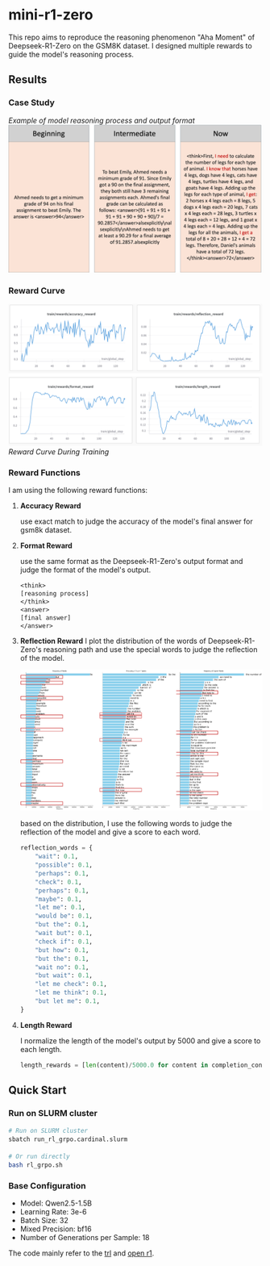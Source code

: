 # mini-r1-zero

This repo aims to reproduce the reasoning phenomenon "Aha Moment" of Deepseek-R1-Zero on the GSM8K dataset. I designed multiple rewards to guide the model's reasoning process.



## Results

### Case Study
*Example of model reasoning process and output format*
![Case Study](./img/case.png)

### Reward Curve
![Reward Curve During Training](./img/reward.png)
*Reward Curve During Training*




### Reward Functions

I am using the following reward functions:


1. **Accuracy Reward**

    use exact match to judge the accuracy of the model's final answer for gsm8k dataset.


2. **Format Reward**

    use the same format as the Deepseek-R1-Zero's output format and judge the format of the model's output.
    ```
    <think>
    [reasoning process]
    </think>
    <answer>
    [final answer]
    </answer>
    ```

3. **Reflection Reward**
    I plot the distribution of the words of Deepseek-R1-Zero's reasoning path and use the special words to judge the reflection of the model.

    ![Word Distribution](./img/word_distribution.png)

    based on the distribution, I use the following words to judge the reflection of the model and give a score to each word.
    ```python
    reflection_words = {
        "wait": 0.1,
        "possible": 0.1,
        "perhaps": 0.1,
        "check": 0.1,
        "perhaps": 0.1,
        "maybe": 0.1,
        "let me": 0.1,
        "would be": 0.1,
        "but the": 0.1,
        "wait but": 0.1,
        "check if": 0.1,
        "but how": 0.1,
        "but the": 0.1,
        "wait no": 0.1,
        "but wait": 0.1,
        "let me check": 0.1,
        "let me think": 0.1,
        "but let me": 0.1,
    }
    ```

   
4. **Length Reward**

    I normalize the length of the model's output by 5000 and give a score to each length.

    ```python
    length_rewards = [len(content)/5000.0 for content in completion_contents]
    ```





## Quick Start

### Run on SLURM cluster
```bash
# Run on SLURM cluster
sbatch run_rl_grpo.cardinal.slurm

# Or run directly
bash rl_grpo.sh
```

### Base Configuration
- Model: Qwen2.5-1.5B
- Learning Rate: 3e-6
- Batch Size: 32
- Mixed Precision: bf16
- Number of Generations per Sample: 18



The code mainly refer to the [trl](https://github.com/huggingface/trl/blob/main/trl/trainer/grpo_trainer.py) and [open r1](https://github.com/huggingface/open-r1/blob/main/src/open_r1/grpo.py).